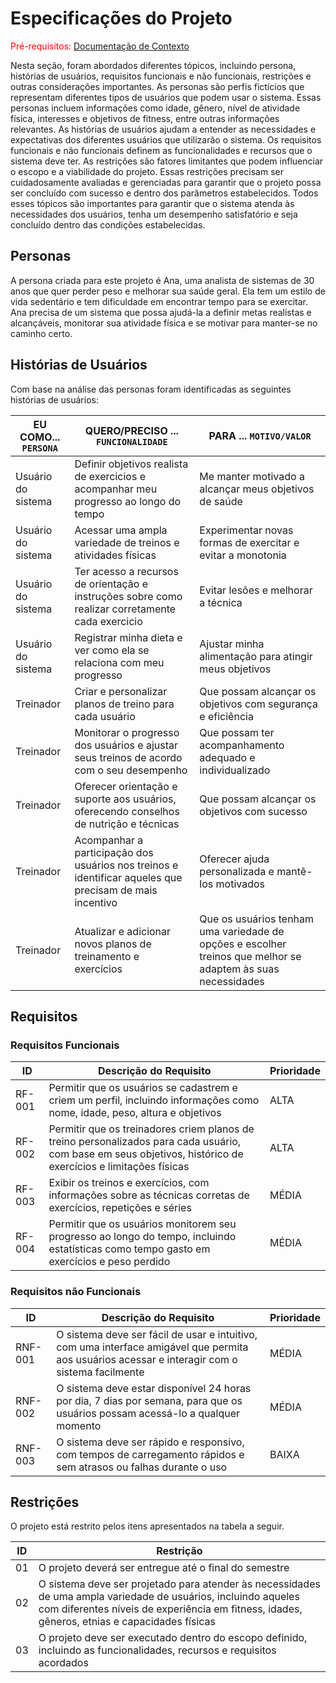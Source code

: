 # Especificações do Projeto

<span style="color:red">Pré-requisitos: <a href="1-Documentação de Contexto.md"> Documentação de Contexto</a></span>

Nesta seção, foram abordados diferentes tópicos, incluindo persona, histórias de usuários, requisitos funcionais e não funcionais, restrições e outras considerações importantes.
As personas são perfis fictícios que representam diferentes tipos de usuários que podem usar o sistema. Essas personas incluem informações como idade, gênero, nível de atividade física, interesses e objetivos de fitness, entre outras informações relevantes. As histórias de usuários ajudam a entender as necessidades e expectativas dos diferentes usuários que utilizarão o sistema. Os requisitos funcionais e não funcionais definem as funcionalidades e recursos que o sistema deve ter. As restrições são fatores limitantes que podem influenciar o escopo e a viabilidade do projeto. Essas restrições precisam ser cuidadosamente avaliadas e gerenciadas para garantir que o projeto possa ser concluído com sucesso e dentro dos parâmetros estabelecidos.
Todos esses tópicos são importantes para garantir que o sistema atenda às necessidades dos usuários, tenha um desempenho satisfatório e seja concluído dentro das condições estabelecidas.

## Personas

A persona criada para este projeto é Ana, uma analista de sistemas de 30 anos que quer perder peso e melhorar sua saúde geral. Ela tem um estilo de vida sedentário e tem dificuldade em encontrar tempo para se exercitar. Ana precisa de um sistema que possa ajudá-la a definir metas realistas e alcançáveis, monitorar sua atividade física e se motivar para manter-se no caminho certo.

## Histórias de Usuários

Com base na análise das personas foram identificadas as seguintes histórias de usuários:

|EU COMO... `PERSONA`| QUERO/PRECISO ... `FUNCIONALIDADE` |PARA ... `MOTIVO/VALOR`                 |
|--------------------|------------------------------------|----------------------------------------|
|Usuário do sistema  | Definir objetivos realista de exercicios e acompanhar meu progresso ao longo do tempo | Me manter motivado a alcançar meus objetivos de saúde |
|Usuário do sistema  | Acessar uma ampla variedade de treinos e atividades físicas | Experimentar novas formas de exercitar e evitar a monotonia |
|Usuário do sistema  | Ter acesso a recursos de orientação e instruções sobre como realizar corretamente cada exercicio | Evitar lesões e melhorar a técnica |
|Usuário do sistema  | Registrar minha dieta e ver como ela se relaciona com meu progresso | Ajustar minha alimentação para atingir meus objetivos |
|Treinador           | Criar e personalizar planos de treino para cada usuário | Que possam alcançar os objetivos com segurança e eficiência |
|Treinador           | Monitorar o progresso dos usuários e ajustar seus treinos de acordo com o seu desempenho | Que possam ter acompanhamento adequado e individualizado |
|Treinador           | Oferecer orientação e suporte aos usuários, oferecendo conselhos de nutrição e técnicas | Que possam alcançar os objetivos com sucesso |
|Treinador           | Acompanhar a participação dos usuários nos treinos e identificar aqueles que precisam de mais incentivo | Oferecer ajuda personalizada e mantê-los motivados |
|Treinador           | Atualizar e adicionar novos planos de treinamento e exercícios | Que os usuários tenham uma variedade de opções e escolher treinos que melhor se adaptem às suas necessidades |


## Requisitos

### Requisitos Funcionais

|ID    | Descrição do Requisito  | Prioridade |
|------|-----------------------------------------|----|
|RF-001| Permitir que os usuários se cadastrem e criem um perfil, incluindo informações como nome, idade, peso, altura e objetivos | ALTA | 
|RF-002| Permitir que os treinadores criem planos de treino personalizados para cada usuário, com base em seus objetivos, histórico de exercícios e limitações físicas | ALTA |
|RF-003| Exibir os treinos e exercícios, com informações sobre as técnicas corretas de exercícios, repetições e séries | MÉDIA | 
|RF-004| Permitir que os usuários monitorem seu progresso ao longo do tempo, incluindo estatísticas como tempo gasto em exercícios e peso perdido | MÉDIA | 

### Requisitos não Funcionais

|ID     | Descrição do Requisito  |Prioridade |
|-------|-------------------------|----|
|RNF-001|O sistema deve ser fácil de usar e intuitivo, com uma interface amigável que permita aos usuários acessar e interagir com o sistema facilmente | MÉDIA | 
|RNF-002| O sistema deve estar disponível 24 horas por dia, 7 dias por semana, para que os usuários possam acessá-lo a qualquer momento |  MÉDIA |
|RNF-003| O sistema deve ser rápido e responsivo, com tempos de carregamento rápidos e sem atrasos ou falhas durante o uso |  BAIXA | 

## Restrições

O projeto está restrito pelos itens apresentados na tabela a seguir.

|ID| Restrição                                             |
|--|-------------------------------------------------------|
|01| O projeto deverá ser entregue até o final do semestre |
|02| O sistema deve ser projetado para atender às necessidades de uma ampla variedade de usuários, incluindo aqueles com diferentes níveis de experiência em fitness, idades, gêneros, etnias e capacidades físicas |
|03| O projeto deve ser executado dentro do escopo definido, incluindo as funcionalidades, recursos e requisitos acordados |
